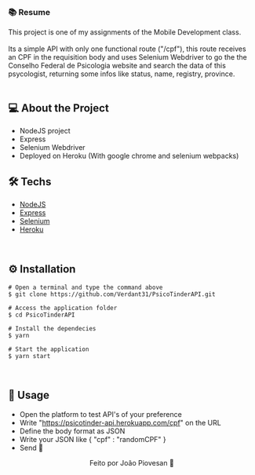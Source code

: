 <h3>📚 Resume</h3>
This project is one of my assignments of the Mobile Development class.
<br>
<br>
Its a simple API with only one functional route ("/cpf"), this route receives an CPF in the requisition body and uses Selenium Webdriver to go the the Conselho Federal de Psicologia website 
and search the data of this psycologist, returning some infos like status, name, registry, province.
<br>
&nbsp;

## 💻 About the Project
* NodeJS project
* Express
* Selenium Webdriver
* Deployed on Heroku (With google chrome and selenium webpacks)
&nbsp;

## 🛠️ Techs

* [NodeJS](https://nodejs.org/en/)
* [Express](https://expressjs.com)
* [Selenium](https://www.selenium.dev/documentation/webdriver/)
* [Heroku](https://dashboard.heroku.com)

&nbsp;

## ⚙️ Installation
```
# Open a terminal and type the command above
$ git clone https://github.com/Verdant31/PsicoTinderAPI.git
```

```
# Access the application folder
$ cd PsicoTinderAPI

# Install the dependecies
$ yarn

# Start the application
$ yarn start

```
&nbsp;

## :rocket: Usage

* Open the platform to test API's of your preference
* Write "https://psicotinder-api.herokuapp.com/cpf" on the URL
* Define the body format as JSON
* Write your JSON like { "cpf" : "randomCPF" }
* Send 🥳

<p align="center">Feito por João Piovesan 📗</p>
